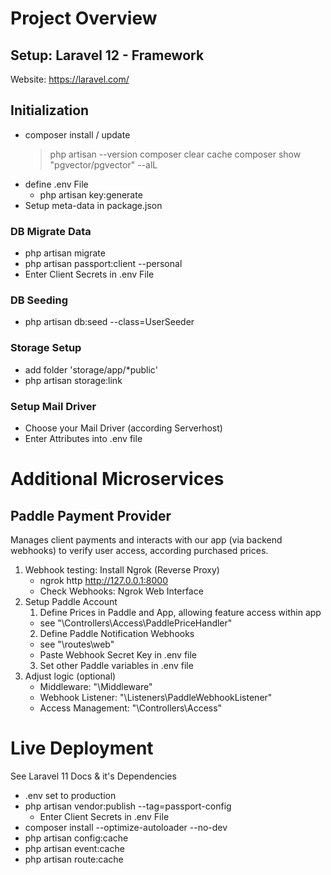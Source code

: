 # Project Overview
## Setup: Laravel 12 - Framework
Website: https://laravel.com/

## Initialization
  - composer install / update
    > php artisan --version
    > composer clear cache
    > composer show "pgvector/pgvector" --alL
  - define .env File
    - php artisan key:generate
  - Setup meta-data in package.json

### DB Migrate Data
  - php artisan migrate
  - php artisan passport:client --personal
  - Enter Client Secrets in .env File

### DB Seeding
  - php artisan db:seed --class=UserSeeder

### Storage Setup
  - add folder 'storage/app/*public'
  - php artisan storage:link

### Setup Mail Driver
  - Choose your Mail Driver (according Serverhost)
  - Enter Attributes into .env file

# Additional Microservices
## Paddle Payment Provider
Manages client payments and interacts with our app (via backend webhooks) to verify user access, according purchased prices.
   1. Webhook testing: Install Ngrok (Reverse Proxy)
      - ngrok http http://127.0.0.1:8000
      - Check Webhooks: Ngrok Web Interface
   2. Setup Paddle Account
      1. Define Prices in Paddle and App, allowing feature access within app
        - see "\Controllers\Access\PaddlePriceHandler"
      2. Define Paddle Notification Webhooks
        - see "\routes\web"
        - Paste Webhook Secret Key in .env file
      3. Set other Paddle variables in .env file
   3. Adjust logic (optional)
      - Middleware: "\Middleware\"
      - Webhook Listener: "\Listeners\PaddleWebhookListener"
      - Access Management: "\Controllers\Access\"

 # Live Deployment
 See Laravel 11 Docs & it's Dependencies
  - .env set to production
  - php artisan vendor:publish --tag=passport-config
    - Enter Client Secrets in .env File
  - composer install --optimize-autoloader --no-dev
  - php artisan config:cache
  - php artisan event:cache
  - php artisan route:cache
